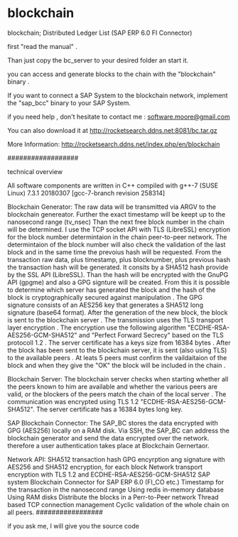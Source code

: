 # blockchain
blockchain;  Distributed Ledger List (SAP ERP 6.0 FI Connector)



first "read the manual" .

Than just copy the bc_server to your desired folder an start it.

you can access and generate blocks to the chain with the "blockchain" binary .

If you want to connect a SAP System to the blockchain network, implement the
"sap_bcc" binary to your SAP System.

if you need help , don't hesitate to contact me : 
software.moore@gmail.com

You can also download it at http://rocketsearch.ddns.net:8081/bc.tar.gz

More Information:
http://rocketsearch.ddns.net/index.php/en/blockchain

##################

technical overview

All software components are written in C++ compiled with g++-7 (SUSE Linux) 7.3.1 20180307 [gcc-7-branch revision 258314]

Blockchain Generator:
The raw data will be transmitted via ARGV to the blockchain genereator.
Further the exact timestamp will be keept up to the nanosecond range (tv_nsec)
Than the next free block number in the chain will be determined. I use the TCP socket API with
TLS (LibreSSL) encryption for the block number determintaion in the chain peer-to-peer network.
The determintaion of the block number will also check the validation of the last block and in 
the same time the prevoius hash will be requested.
From the transaction raw data, plus timestamp, plus blocknumber, plus previous hash 
the transaction hash will be generated. It consits by a SHA512 hash provide by the SSL API (LibreSSL).
Than the hash will be encrypted with the GnuPG API (gpgme) and also a GPG signture will be created.
From this it is possible to determine which server has generated the block and the hash of the block is cryptographically secured against manipulation .
The GPG signature consists of an AES256 key that generates a SHA512 long signature (base64 format).
After the generation of the new block, the block is sent to the blockchain server .
The transmission uses the TLS transport layer encryption . The encryption use the following
algorithm "ECDHE-RSA-AES256-GCM-SHA512" and "Perfect Forward Secrecy" based on the TLS protocoll 1.2 .
The server certificate has a keys size from 16384 bytes .
After the block has been sent to the blockchain server, it is sent (also using TLS) to the available peers .
At leats 5 peers must confirm the vaildaitaion of the block and when they give the "OK" the block will be
included in the chain .

Blockchain Server:
The blockchain server checks when starting whether all the peers known to him are available and whether the various peers are valid, or
the blockers of the peers match the chain of the local server .
The communication was encrypted using TLS 1.2 "ECDHE-RSA-AES256-GCM-SHA512".
The server certificate has a 16384 bytes long key.

SAP Blockchain Connector:
The SAP_BC stores the data encrypted with GPG (AES256) locally on a RAM disk.
Via SSH, the SAP_BC can address the blockchain generator and send the data encrypted over the network.
therefore a user authentication takes place at Blockchain Gernertaor.

Network API:
SHA512 transaction hash
GPG encyrption ang signature with AES256 and SHA512 encryption, for each block
Network transport encryption with TLS 1.2 and ECDHE-RSA-AES256-GCM-SHA512
SAP system Blockchain Connector for SAP ERP 6.0 (FI_CO etc.)
Timestamp for the transaction in the nanosecond range
Using redis in-memory database
Using RAM disks
Distribute the blocks in a Perr-to-Peer network
Thread based TCP connection management
Cyclic validation of the whole chain on all peers.
#################

if you ask me, I will give you the source code
